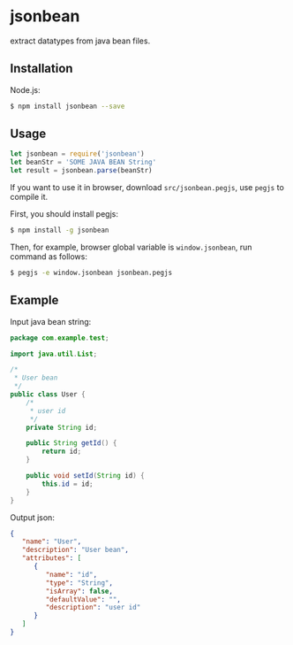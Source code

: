 # jsonbean
extract datatypes from java bean files.

## Installation

Node.js:

```bash
$ npm install jsonbean --save
```

## Usage
```js
let jsonbean = require('jsonbean')
let beanStr = 'SOME JAVA BEAN String'
let result = jsonbean.parse(beanStr)
```

If you want to use it in browser, download `src/jsonbean.pegjs`, use `pegjs` to compile it. 

First, you should install pegjs:

```bash
$ npm install -g jsonbean
```

Then, for example, browser global variable is `window.jsonbean`, run command as follows:

```bash
$ pegjs -e window.jsonbean jsonbean.pegjs
```


## Example
Input java bean string:

```java
package com.example.test;

import java.util.List;

/*
 * User bean
 */
public class User {
	/*
	 * user id
	 */
	private String id;

	public String getId() {
		return id;
	}

	public void setId(String id) {
		this.id = id;
	}
}
```

Output json:

```json
{
   "name": "User",
   "description": "User bean",
   "attributes": [
      {
         "name": "id",
         "type": "String",
         "isArray": false,
         "defaultValue": "",
         "description": "user id"
      }
   ]
}
```